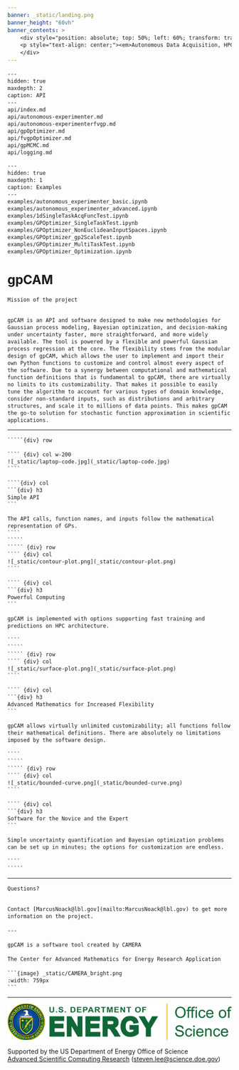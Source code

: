 ```yaml
---
banner: _static/landing.png
banner_height: "60vh"
banner_contents: >
    <div style="position: absolute; top: 50%; left: 60%; transform: translate(-50%, -50%); color: white;"><p style="text-align: center;"><em id="landing-title" style="font-size: 48pt; color: #96e6b3; font-family: \'Merriweather\', serif; font-weight: 900; font-style: italic;">gpCAM</em></p>
    <p style="text-align: center;"><em>Autonomous Data Acquisition, HPC Uncertainty Quantification and Constrained Function Optimization</em></p>
    </div>
---
```


```{toctree}
---
hidden: true
maxdepth: 2
caption: API
---
api/index.md
api/autonomous-experimenter.md
api/autonomous-experimenterfvgp.md
api/gpOptimizer.md
api/fvgpOptimizer.md
api/gpMCMC.md
api/logging.md
```


```{toctree}
---
hidden: true
maxdepth: 1
caption: Examples
---
examples/autonomous_experimenter_basic.ipynb
examples/autonomous_experimenter_advanced.ipynb
examples/1dSingleTaskAcqFuncTest.ipynb
examples/GPOptimizer_SingleTaskTest.ipynb
examples/GPOptimizer_NonEuclideanInputSpaces.ipynb
examples/GPOptimizer_gp2ScaleTest.ipynb
examples/GPOptimizer_MultiTaskTest.ipynb
examples/GPOptimizer_Optimization.ipynb
```


# gpCAM

```{div} centered-heading
Mission of the project
```

```{div} text-center

gpCAM is an API and software designed to make new methodologies for Gaussian process modeling, Bayesian optimization, and decision-making under uncertainty faster, more straightforward, and more widely available. The tool is powered by a flexible and powerful Gaussian process regression at the core. The flexibility stems from the modular design of gpCAM, which allows the user to implement and import their own Python functions to customize and control almost every aspect of the software. Due to a synergy between computational and mathematical function definitions that is fundamental to gpCAM, there are virtually no limits to its customizability. That makes it possible to easily tune the algorithm to account for various types of domain knowledge, consider non-standard inputs, such as distributions and arbitrary structures, and scale it to millions of data points. This makes gpCAM the go-to solution for stochastic function approximation in scientific applications. 
```

---

``````{div} container card-box
`````{div} row

```` {div} col w-200
![_static/laptop-code.jpg](_static/laptop-code.jpg)
````

````{div} col
```{div} h3
Simple API
```

The API calls, function names, and inputs follow the mathematical representation of GPs.
````
`````
````` {div} row
```` {div} col
![_static/contour-plot.png](_static/contour-plot.png)
````

```` {div} col
```{div} h3
Powerful Computing
```

gpCAM is implemented with options supporting fast training and predictions on HPC architecture.

````
`````
````` {div} row
```` {div} col
![_static/surface-plot.png](_static/surface-plot.png)  
````

```` {div} col
```{div} h3
Advanced Mathematics for Increased Flexibility
```

gpCAM allows virtually unlimited customizability; all functions follow their mathematical definitions. There are absolutely no limitations imposed by the software design.

````
`````
````` {div} row
```` {div} col
![_static/bounded-curve.png](_static/bounded-curve.png)
````

```` {div} col
```{div} h3
Software for the Novice and the Expert
```

Simple uncertainty quantification and Bayesian optimization problems can be set up in minutes; the options for customization are endless.

````
`````
``````

---

```{div} centered-heading
Questions?
```

````{div} text-center

Contact [MarcusNoack@lbl.gov](mailto:MarcusNoack@lbl.gov) to get more information on the project. 

---

gpCAM is a software tool created by CAMERA

The Center for Advanced Mathematics for Energy Research Application

```{image} _static/CAMERA_bright.png
:width: 759px
```
````

---


![_static/doe-os.png](_static/doe-os.png)

Supported by the US Department of Energy Office of Science  
[Advanced Scientific Computing Research](https://www.energy.gov/science/ascr/advanced-scientific-computing-research) (steven.lee@science.doe.gov)
````



